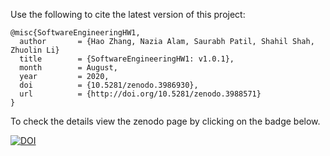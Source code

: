 Use the following to cite the latest version of this project:

```
@misc{SoftwareEngineeringHW1,
  author       = {Hao Zhang, Nazia Alam, Saurabh Patil, Shahil Shah, Zhuolin Li}
  title        = {SoftwareEngineeringHW1: v1.0.1},
  month        = August,
  year         = 2020,
  doi          = {10.5281/zenodo.3986930},
  url          = {http://doi.org/10.5281/zenodo.3988571}
}

```

To check the details view the zenodo page by clicking on the badge below.

[![DOI](https://zenodo.org/badge/DOI/10.5281/zenodo.3988571.svg)](https://zenodo.org/record/3988571#.XzsPPehKhhF)
